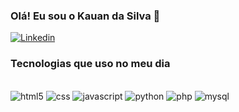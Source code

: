 ### Olá! Eu sou o Kauan da Silva 👋


[![Linkedin](https://img.shields.io/badge/LinkedIn-0077B5?style=for-the-badge&logo=linkedin&logoColor=white)](www.linkedin.com/in/kauan-da-silva-cavaletto-019600248)

### Tecnologias que uso no meu dia 

<div style="display: inline_block"><br/>
    <img algin="center" alt="html5" scr="https://img.shields.io/badge/HTML5-E34F26?style=for-the-badge&logo=html5&logoColor=white"/>
       <img algin="center" alt="css" scr="https://img.shields.io/badge/CSS-239120?&style=for-the-badge&logo=css3&logoColor=white"/>
          <img algin="center" alt="javascript" scr="https://img.shields.io/badge/JavaScript-F7DF1E?style=for-the-badge&logo=javascript&logoColor=black"/>
             <img algin="center" alt="python" scr="https://img.shields.io/badge/Python-14354C?style=for-the-badge&logo=python&logoColor=white"/>
             <img algin="center" alt="php" scr="https://img.shields.io/badge/PHP-777BB4?style=for-the-badge&logo=php&logoColor=white"/>
             <img algin="center" alt="mysql" scr="https://img.shields.io/badge/MySQL-00000F?style=for-the-badge&logo=mysql&logoColor=white"/>
    </div>

